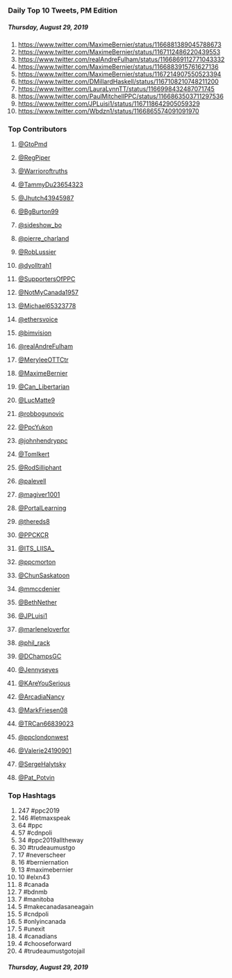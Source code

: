 ### Daily Top 10 Tweets, PM Edition
##### Thursday, August 29, 2019
 1) https://www.twitter.com/MaximeBernier/status/1166881389045788673
 2) https://www.twitter.com/MaximeBernier/status/1167112486220439553
 3) https://www.twitter.com/realAndreFulham/status/1166869112771043332
 4) https://www.twitter.com/MaximeBernier/status/1166883915761627136
 5) https://www.twitter.com/MaximeBernier/status/1167214907550523394
 6) https://www.twitter.com/DMillardHaskell/status/1167108210748211200
 7) https://www.twitter.com/LauraLynnTT/status/1166998432487071745
 8) https://www.twitter.com/PaulMitchellPPC/status/1166863503711297536
 9) https://www.twitter.com/JPLuisi1/status/1167118642905059329
10) https://www.twitter.com/Wbdzn1/status/1166865574091091970

### Top Contributors
  1) [@GtoPmd](https://www.twitter.com/GtoPmd)
  2) [@RegPiper](https://www.twitter.com/RegPiper)
  3) [@Warrioroftruths](https://www.twitter.com/Warrioroftruths)
  4) [@TammyDu23654323](https://www.twitter.com/TammyDu23654323)
  5) [@Jhutch43945987](https://www.twitter.com/Jhutch43945987)
  6) [@BgBurton99](https://www.twitter.com/BgBurton99)
  7) [@sideshow_bo](https://www.twitter.com/sideshow_bo)
  8) [@pierre_charland](https://www.twitter.com/pierre_charland)
  9) [@RobLussier](https://www.twitter.com/RobLussier)
 10) [@dyolltrah1](https://www.twitter.com/dyolltrah1)
 11) [@SupportersOfPPC](https://www.twitter.com/SupportersOfPPC)
 12) [@NotMyCanada1957](https://www.twitter.com/NotMyCanada1957)
 13) [@Michael65323778](https://www.twitter.com/Michael65323778)
 14) [@ethersvoice](https://www.twitter.com/ethersvoice)
 15) [@bimvision](https://www.twitter.com/bimvision)

 16) [@realAndreFulham](https://www.twitter.com/realAndreFulham)
 17) [@MeryleeOTTCtr](https://www.twitter.com/MeryleeOTTCtr)
 18) [@MaximeBernier](https://www.twitter.com/MaximeBernier)
 19) [@Can_Libertarian](https://www.twitter.com/Can_Libertarian)
 20) [@LucMatte9](https://www.twitter.com/LucMatte9)
 21) [@robbogunovic](https://www.twitter.com/robbogunovic)
 22) [@PpcYukon](https://www.twitter.com/PpcYukon)
 23) [@johnhendryppc](https://www.twitter.com/johnhendryppc)
 24) [@TomIkert](https://www.twitter.com/TomIkert)
 25) [@RodSilliphant](https://www.twitter.com/RodSilliphant)
 26) [@palevell](https://www.twitter.com/palevell)
 27) [@magiver1001](https://www.twitter.com/magiver1001)
 28) [@PortalLearning](https://www.twitter.com/PortalLearning)
 29) [@thereds8](https://www.twitter.com/thereds8)
 30) [@PPCKCR](https://www.twitter.com/PPCKCR)

 31) [@ITS_LIISA_](https://www.twitter.com/ITS_LIISA_)
 32) [@ppcmorton](https://www.twitter.com/ppcmorton)
 33) [@ChunSaskatoon](https://www.twitter.com/ChunSaskatoon)
 34) [@mmccdenier](https://www.twitter.com/mmccdenier)
 35) [@BethNether](https://www.twitter.com/BethNether)
 36) [@JPLuisi1](https://www.twitter.com/JPLuisi1)
 37) [@marleneloverfor](https://www.twitter.com/marleneloverfor)
 38) [@phil_rack](https://www.twitter.com/phil_rack)
 39) [@DChampsGC](https://www.twitter.com/DChampsGC)
 40) [@Jennyseyes](https://www.twitter.com/Jennyseyes)
 41) [@KAreYouSerious](https://www.twitter.com/KAreYouSerious)
 42) [@ArcadiaNancy](https://www.twitter.com/ArcadiaNancy)
 43) [@MarkFriesen08](https://www.twitter.com/MarkFriesen08)
 44) [@TRCan66839023](https://www.twitter.com/TRCan66839023)
 45) [@ppclondonwest](https://www.twitter.com/ppclondonwest)

 46) [@Valerie24190901](https://www.twitter.com/Valerie24190901)
 47) [@SergeHalytsky](https://www.twitter.com/SergeHalytsky)
 48) [@Pat_Potvin](https://www.twitter.com/Pat_Potvin)


### Top Hashtags

  1) 247 #ppc2019
  2) 146 #letmaxspeak
  3)  64 #ppc
  4)  57 #cdnpoli
  5)  34 #ppc2019alltheway
  6)  30 #trudeaumustgo
  7)  17 #neverscheer
  8)  16 #berniernation
  9)  13 #maximebernier
 10)  10 #elxn43
 11)   8 #canada
 12)   7 #bdnmb
 13)   7 #manitoba
 14)   5 #makecanadasaneagain
 15)   5 #cndpoli
 16)   5 #onlyincanada
 17)   5 #unexit
 18)   4 #canadians
 19)   4 #chooseforward
 20)   4 #trudeaumustgotojail

##### Thursday, August 29, 2019

